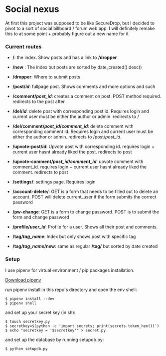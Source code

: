 # Social nexus  
 
At first this project was supposed to be like SecureDrop, but I decided to pivot to a sort of social billboard / forum web app. I will definitely remake this to at some point + probably figure out a new name for it

### Current routes 

* **/**: the index. Show posts and has a link to **/dropper**

* **/new** : The index but posts are sorted by date_created().desc()

* **/dropper**: Where to submit posts

* **/post/_id_**: fullpage post. Shows comments and more options and such

* **/comment/_post\_id_**: creates a comment on post. POST method required. redirects to the post after

* **/del/_id_**: delete post with corresponding post id. Requires login and current user must be either the author or admin. redirects to /

* **/del/comment/_post\_id_/_comment\_id_**: delete comment with corresponding comment id. Requires login and current user must be either the author or admin. redirects to /post/*post_id*. 

* **/upvote-post/_id_**: Upvote post with corresponding id. requires login + current user hasnt already liked the post. redirects to post

* **/upvote-comment/_post\_id_/_comment\_id_**: upvote comment with comment_id. requires login + current user hasnt already liked the comment. redirects to post

* **/settings/**: settings page. Requires login

* **/account-delete/**: GET is a form that needs to be filled out to delete an account. POST will delete current_user if the form submits the correct password

* **/pw-change**: GET is a form to change password. POST is to submit the form and change password

* **/profile/_user\_id_**: Profile for a user. Shows all their post and comments. 

* **/tag/_tag\_name_**: Index but only shows post with specific tag

* **/tag/_tag\_name_/new**: same as regular **/tag/** but sorted by date created

### Setup

I use pipenv for virtual environment / pip packages installation.

[Download pipenv](https://pypi.org/project/pipenv/#installation)

run pipenv install in this repo's directory and open the env shell:

```
$ pipenv install --dev
$ pipenv shell
```

and set up your secret key (in sh):
```
$ touch secretkey.py
$ secretkey=$(python -c 'import secrets; print(secrets.token_hex())')
$ echo "secretkey = '$secretkey'" > secret.py
```
and set up the database by running setupdb.py:
```
$ python setupdb.py
```